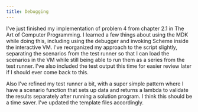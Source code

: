 ```yaml
---
title: Debugging
---
```


I've just finished my implementation of problem 4 from chapter 2.1 in The Art of Computer Programming.  I learned a few things about using the MDK while doing this, including using the debugger and invoking Scheme inside the interactive VM.  I've reorganized my approach to the script slightly, separating the scenarios from the test runner so that I can load the scenarios in the VM while still being able to run them as a series from the test runner.  I've also included the test output this time for easier review later if I should ever come back to this.

Also I've refined my test runner a bit, with a super simple pattern where I have a scenario function that sets up data and returns a lambda to validate the results separately after running a solution program.  I think this should be a time saver.  I've updated the template files accordingly.